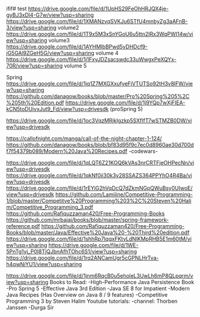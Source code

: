 ifif# test
https://drive.google.com/file/d/1UpHS29FeOhHRJQX4je-gyBJ3xDl4-G7w/view?usp=sharing
https://drive.google.com/file/d/1XMANzvqSVKJu6STfU4mnbyZg3aAFnB-3/view?usp=sharing volume2
https://drive.google.com/file/d/1T9x5M3xSnYGoU6u5ttn2IRx3WqPWI14w/view?usp=sharing volume3
https://drive.google.com/file/d/1AYHMIbBPwd5yDHDcf9-jG5GAl9ZGeH5G/view?usp=sharing volume 4
https://drive.google.com/file/d/1j1FxyJDZsacswdc33uWwgxPeXQYx-70R/view?usp=sharing volume 5

Spring
https://drive.google.com/file/d/1jq1Z7MXGXxufyeFjVTUTSo92tH3v8lFW/view?usp=sharing
https://github.com/danagow/books/blob/master/Pro%20Spring%205%2C%205th%20Edition.pdf
https://drive.google.com/file/d/1j9YQp7wXjFIEA-kCN5toDUivxJut9_Fd/view?usp=drivesdk (proSpring 5)

https://drive.google.com/file/d/1oc3VqzMRjklgzkp5SXfIfT7wSTMZB0DW/view?usp=drivesdk

https://callofnight.com/manga/call-of-the-night-chapter-1-124/
https://github.com/danagow/books/blob/bf83d95f9c7ec0d8960ae30d700df7f54379b089/Modern%20Java%20Recipes.pdf
-codewars-

https://drive.google.com/file/d/1qLQT6Z21KOQ6kVAs3nrCRTFjeOHPecNn/view?usp=drivesdk
https://drive.google.com/file/d/1qkNf0ii30k3y28SSAZS364PPYhO4R4Ba/view?usp=drivesdk
https://drive.google.com/file/d/1rEYiG2hVqDcQ7dZkmNGpQWuBsy0UIwoE/view?usp=drivesdk
https://github.com/Lamiiine/Competitive-Programming-1/blob/master/Competitve%20Programming%203%2C%20Steven%20Halim/Competitive_Programming_3.pdf
https://github.com/Rafiquzzaman420/Free-Programming-Books
https://github.com/mrbajaj/books/blob/master/spring-framework-reference.pdf
https://github.com/Rafiquzzaman420/Free-Programming-Books/blob/master/Java/Effective%20Java%20-%20Third%20edition.pdf
https://drive.google.com/file/d/1shhRp7IqqxFKtvLdNlKMpRHB5E1m60tM/view?usp=sharing
https://drive.google.com/file/d/1WE-5PnTg1yj_P0I8TjQJbnAfhTOhc6S1/view?usp=sharing
https://drive.google.com/file/d/1rq2ANCamUgr5cGPNLHrTva-h4qwNiYU1/view?usp=sharing

https://drive.google.com/file/d/1jnm6RqcB0u5eholeL3UwLh6mP8QLpqrm/view?usp=sharing
Books to Read:
  -High-Performance Java Persistence Book 
  -Pro Spring 5
  -Effective Java 3rd Edition
  -Java SE 8 for Impatient
  -Modern Java Recipes (Has Overview on Java 8 / 9 features)
  -Competitive Programming 3 by Steven Halim
Youtube tutorials:
  -channel:  Thorben Janssen
  -Durga Sir
